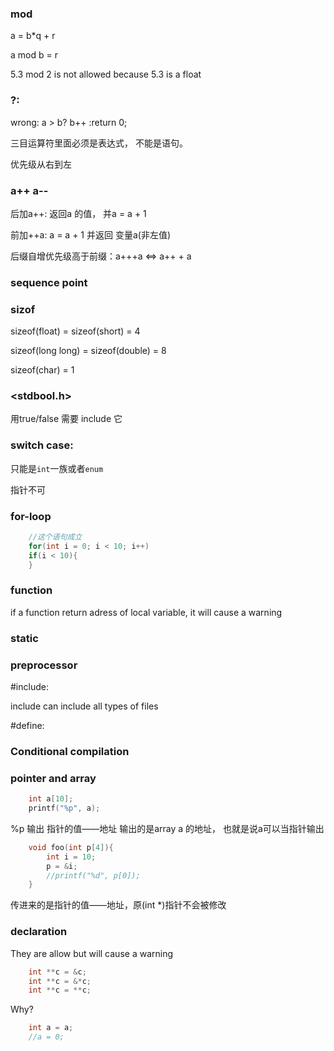 ### mod
a = b*q + r

a mod b = r

5.3 mod 2 is not allowed because 5.3 is a float

### ?:
wrong: a > b? b++ :return 0;

三目运算符里面必须是表达式， 不能是语句。

优先级从右到左

### a++ a--
后加a++: 返回a 的值， 并a = a + 1

前加++a: a = a + 1 并返回 变量a(非左值)

后缀自增优先级高于前缀：a+++a <=> a++ + a

### sequence point


### sizof
sizeof(float) = sizeof(short) = 4

sizeof(long long) = sizeof(double) = 8

sizeof(char) = 1

### <stdbool.h>
用true/false 需要 include 它

### switch case:
只能是`int`一族或者`enum`

指针不可

### for-loop

```C
    //这个语句成立
    for(int i = 0; i < 10; i++)
    if(i < 10){ 
    }
```

### function
if a function return adress of local variable, it will cause a warning

### static

### preprocessor
#include:

include can include all types of files

#define:

### Conditional compilation

### pointer and array
```C
    int a[10];
    printf("%p", a);
```
%p 输出 指针的值——地址
输出的是array a 的地址， 也就是说a可以当指针输出

```C
    void foo(int p[4]){
        int i = 10;
        p = &i;
        //printf("%d", p[0]);
    }
```
传进来的是指针的值——地址，原(int \*)指针不会被修改

### declaration
They are allow but will cause a warning
```C
    int **c = &c;
    int **c = &*c;
    int **c = **c;
```
Why?
```C
    int a = a;
    //a = 0;
```







